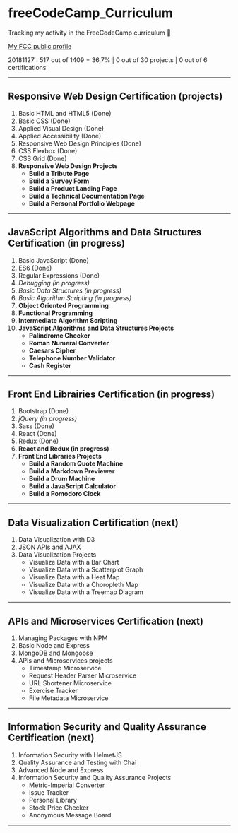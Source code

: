 # freeCodeCamp_Curriculum
Tracking my activity in the FreeCodeCamp curriculum :princess:

[My FCC public profile](https://www.freecodecamp.org/codingk8)

20181127 : 517 out of 1409 = 36,7% | 0 out of 30 projects | 0 out of 6 certifications

***

## **Responsive Web Design Certification (projects)**
1. Basic HTML and HTML5 (Done)
2. Basic CSS (Done)
3. Applied Visual Design (Done)
4. Applied Accessibility (Done)
5. Responsive Web Design Principles (Done)
6. CSS Flexbox (Done)
7. CSS Grid (Done)
8. **Responsive Web Design Projects**
   * **Build a Tribute Page**
   * **Build a Survey Form**
   * **Build a Product Landing Page**
   * **Build a Technical Documentation Page**
   * **Build a Personal Portfolio Webpage**

***

## **JavaScript Algorithms and Data Structures Certification (in progress)**
1. Basic JavaScript (Done)
2. ES6 (Done)
3. Regular Expressions (Done)
4. _Debugging (in progress)_
5. _Basic Data Structures (in progress)_
6. _Basic Algorithm Scripting (in progress)_
7. **Object Oriented Programming**
8. **Functional Programming**
9. **Intermediate Algorithm Scripting**
10. **JavaScript Algorithms and Data Structures Projects**
    * **Palindrome Checker**
    * **Roman Numeral Converter**
    * **Caesars Cipher**
    * **Telephone Number Validator**
    * **Cash Register**

***

## **Front End Librairies Certification (in progress)**
1. Bootstrap (Done)
2. _jQuery (in progress)_
3. Sass (Done)
4. React (Done)
5. Redux (Done)
6. **React and Redux (in progress)**
7. **Front End Libraries Projects**
   * **Build a Random Quote Machine**
   * **Build a Markdown Previewer**
   * **Build a Drum Machine**
   * **Build a JavaScript Calculator**
   * **Build a Pomodoro Clock**

***

## Data Visualization Certification (next)
1. Data Visualization with D3
2. JSON APIs and AJAX
3. Data Visualization Projects
   * Visualize Data with a Bar Chart
   * Visualize Data with a Scatterplot Graph
   * Visualize Data with a Heat Map
   * Visualize Data with a Choropleth Map
   * Visualize Data with a Treemap Diagram

***

## APIs and Microservices Certification (next)
1. Managing Packages with NPM
2. Basic Node and Express
3. MongoDB and Mongoose
4. APIs and Microservices projects
   * Timestamp Microservice
   * Request Header Parser Microservice
   * URL Shortener Microservice
   * Exercise Tracker
   * File Metadata Microservice

***

## Information Security and Quality Assurance Certification (next)
1. Information Security with HelmetJS
2. Quality Assurance and Testing with Chai
3. Advanced Node and Express
4. Information Security and Quality Assurance Projects
   * Metric-Imperial Converter
   * Issue Tracker
   * Personal Library
   * Stock Price Checker
   * Anonymous Message Board
   
***
